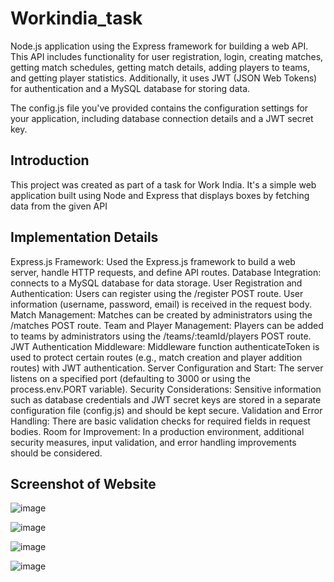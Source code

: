 # Workindia_task
Node.js application using the Express framework for building a web API. This API includes functionality for user registration, login, creating matches, getting match schedules, getting match details, adding players to teams, and getting player statistics. Additionally, it uses JWT (JSON Web Tokens) for authentication and a MySQL database for storing data.

The config.js file you've provided contains the configuration settings for your application, including database connection details and a JWT secret key.

## Introduction

This project was created as part of a task for Work India. It's a simple web application built using Node and Express that displays boxes by fetching data from the given API

## Implementation Details
Express.js Framework: Used the Express.js framework to build a web server, handle HTTP requests, and define API routes.
Database Integration:  connects to a MySQL database for data storage.
User Registration and Authentication:
Users can register using the /register POST route. User information (username, password, email) is received in the request body.
Match Management:
Matches can be created by administrators using the /matches POST route.
Team and Player Management:
Players can be added to teams by administrators using the /teams/:teamId/players POST route.
JWT Authentication Middleware:
Middleware function authenticateToken is used to protect certain routes (e.g., match creation and player addition routes) with JWT authentication.
Server Configuration and Start:
The server listens on a specified port (defaulting to 3000 or using the process.env.PORT variable).
Security Considerations:
Sensitive information such as database credentials and JWT secret keys are stored in a separate configuration file (config.js) and should be kept secure.
Validation and Error Handling:
There are basic validation checks for required fields in request bodies.
Room for Improvement:
In a production environment, additional security measures, input validation, and error handling improvements should be considered.

## Screenshot of Website
![image](https://github.com/sjsneha/Workindia_task/assets/77097698/4dd550b5-e51f-46ef-8292-ca71f13c2f4b)

![image](https://github.com/sjsneha/Workindia_task/assets/77097698/5cce21b4-1519-4c4d-8180-2b905278ac08)

![image](https://github.com/sjsneha/Workindia_task/assets/77097698/e7178b50-ca67-4d19-b48b-a488aa48de13)

![image](https://github.com/sjsneha/Workindia_task/assets/77097698/fb1ef09f-42b4-410d-b8fb-c25c7282c9a4)





